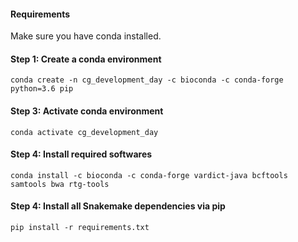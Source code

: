 #### Requirements

Make sure you have conda installed.

#### Step 1: Create a conda environment

```
conda create -n cg_development_day -c bioconda -c conda-forge python=3.6 pip
```

#### Step 3: Activate conda environment

```
conda activate cg_development_day
```

#### Step 4: Install required softwares 

```
conda install -c bioconda -c conda-forge vardict-java bcftools samtools bwa rtg-tools
```

#### Step 4: Install all Snakemake dependencies via pip

```
pip install -r requirements.txt 
```
